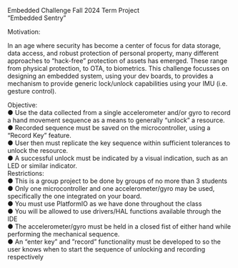 Embedded Challenge Fall 2024 Term Project  
“Embedded Sentry”  

Motivation:  

In an age where security has become a center of focus for data storage, data access, and
robust protection of personal property, many different approaches to “hack-free” protection of
assets has emerged. These range from physical protection, to OTA, to biometrics. This
challenge focusses on designing an embedded system, using your dev boards, to provides a
mechanism to provide generic lock/unlock capabilities using your IMU (i.e. gesture control).  

Objective:  
● Use the data collected from a single accelerometer and/or gyro to record a hand
movement sequence as a means to generally “unlock” a resource.  
● Recorded sequence must be saved on the microcontroller, using a “Record Key” feature.  
● User then must replicate the key sequence within sufficient tolerances to unlock the
resource.  
● A successful unlock must be indicated by a visual indication, such as an LED or similar
indicator.  
Restrictions:  
● This is a group project to be done by groups of no more than 3 students  
● Only one microcontroller and one accelerometer/gyro may be used, specifically the one
integrated on your board.  
● You must use PlatformIO as we have done throughout the class  
● You will be allowed to use drivers/HAL functions available through the IDE  
● The accelerometer/gyro must be held in a closed fist of either hand while performing the
mechanical sequence.  
● An “enter key” and ”record” functionality must be developed to so the user knows when
to start the sequence of unlocking and recording respectively  
